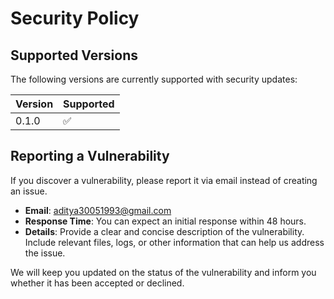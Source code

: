 # Security Policy

## Supported Versions

The following versions are currently supported with security updates:

| Version | Supported          |
| ------- | ------------------ |
| 0.1.0   | :white_check_mark: |

## Reporting a Vulnerability

If you discover a vulnerability, please report it via email instead of creating an issue.

- **Email**: [aditya30051993@gmail.com](mailto:aditya30051993@gmail.com)
- **Response Time**: You can expect an initial response within 48 hours.
- **Details**: Provide a clear and concise description of the vulnerability. Include relevant files, logs, or other information that can help us address the issue.

We will keep you updated on the status of the vulnerability and inform you whether it has been accepted or declined.
